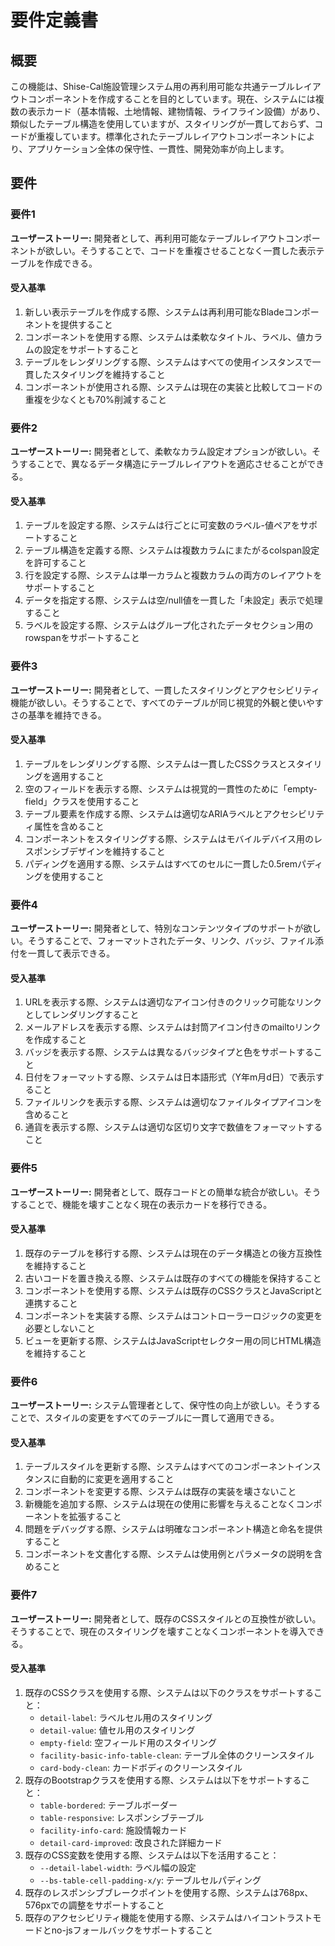 # 要件定義書

## 概要

この機能は、Shise-Cal施設管理システム用の再利用可能な共通テーブルレイアウトコンポーネントを作成することを目的としています。現在、システムには複数の表示カード（基本情報、土地情報、建物情報、ライフライン設備）があり、類似したテーブル構造を使用していますが、スタイリングが一貫しておらず、コードが重複しています。標準化されたテーブルレイアウトコンポーネントにより、アプリケーション全体の保守性、一貫性、開発効率が向上します。

## 要件

### 要件1

**ユーザーストーリー:** 開発者として、再利用可能なテーブルレイアウトコンポーネントが欲しい。そうすることで、コードを重複させることなく一貫した表示テーブルを作成できる。

#### 受入基準

1. 新しい表示テーブルを作成する際、システムは再利用可能なBladeコンポーネントを提供すること
2. コンポーネントを使用する際、システムは柔軟なタイトル、ラベル、値カラムの設定をサポートすること
3. テーブルをレンダリングする際、システムはすべての使用インスタンスで一貫したスタイリングを維持すること
4. コンポーネントが使用される際、システムは現在の実装と比較してコードの重複を少なくとも70%削減すること

### 要件2

**ユーザーストーリー:** 開発者として、柔軟なカラム設定オプションが欲しい。そうすることで、異なるデータ構造にテーブルレイアウトを適応させることができる。

#### 受入基準

1. テーブルを設定する際、システムは行ごとに可変数のラベル-値ペアをサポートすること
2. テーブル構造を定義する際、システムは複数カラムにまたがるcolspan設定を許可すること
3. 行を設定する際、システムは単一カラムと複数カラムの両方のレイアウトをサポートすること
4. データを指定する際、システムは空/null値を一貫した「未設定」表示で処理すること
5. ラベルを設定する際、システムはグループ化されたデータセクション用のrowspanをサポートすること

### 要件3

**ユーザーストーリー:** 開発者として、一貫したスタイリングとアクセシビリティ機能が欲しい。そうすることで、すべてのテーブルが同じ視覚的外観と使いやすさの基準を維持できる。

#### 受入基準

1. テーブルをレンダリングする際、システムは一貫したCSSクラスとスタイリングを適用すること
2. 空のフィールドを表示する際、システムは視覚的一貫性のために「empty-field」クラスを使用すること
3. テーブル要素を作成する際、システムは適切なARIAラベルとアクセシビリティ属性を含めること
4. コンポーネントをスタイリングする際、システムはモバイルデバイス用のレスポンシブデザインを維持すること
5. パディングを適用する際、システムはすべてのセルに一貫した0.5remパディングを使用すること

### 要件4

**ユーザーストーリー:** 開発者として、特別なコンテンツタイプのサポートが欲しい。そうすることで、フォーマットされたデータ、リンク、バッジ、ファイル添付を一貫して表示できる。

#### 受入基準

1. URLを表示する際、システムは適切なアイコン付きのクリック可能なリンクとしてレンダリングすること
2. メールアドレスを表示する際、システムは封筒アイコン付きのmailtoリンクを作成すること
3. バッジを表示する際、システムは異なるバッジタイプと色をサポートすること
4. 日付をフォーマットする際、システムは日本語形式（Y年m月d日）で表示すること
5. ファイルリンクを表示する際、システムは適切なファイルタイプアイコンを含めること
6. 通貨を表示する際、システムは適切な区切り文字で数値をフォーマットすること

### 要件5

**ユーザーストーリー:** 開発者として、既存コードとの簡単な統合が欲しい。そうすることで、機能を壊すことなく現在の表示カードを移行できる。

#### 受入基準

1. 既存のテーブルを移行する際、システムは現在のデータ構造との後方互換性を維持すること
2. 古いコードを置き換える際、システムは既存のすべての機能を保持すること
3. コンポーネントを使用する際、システムは既存のCSSクラスとJavaScriptと連携すること
4. コンポーネントを実装する際、システムはコントローラーロジックの変更を必要としないこと
5. ビューを更新する際、システムはJavaScriptセレクター用の同じHTML構造を維持すること

### 要件6

**ユーザーストーリー:** システム管理者として、保守性の向上が欲しい。そうすることで、スタイルの変更をすべてのテーブルに一貫して適用できる。

#### 受入基準

1. テーブルスタイルを更新する際、システムはすべてのコンポーネントインスタンスに自動的に変更を適用すること
2. コンポーネントを変更する際、システムは既存の実装を壊さないこと
3. 新機能を追加する際、システムは現在の使用に影響を与えることなくコンポーネントを拡張すること
4. 問題をデバッグする際、システムは明確なコンポーネント構造と命名を提供すること
5. コンポーネントを文書化する際、システムは使用例とパラメータの説明を含めること

### 要件7

**ユーザーストーリー:** 開発者として、既存のCSSスタイルとの互換性が欲しい。そうすることで、現在のスタイリングを壊すことなくコンポーネントを導入できる。

#### 受入基準

1. 既存のCSSクラスを使用する際、システムは以下のクラスをサポートすること：
   - `detail-label`: ラベルセル用のスタイリング
   - `detail-value`: 値セル用のスタイリング  
   - `empty-field`: 空フィールド用のスタイリング
   - `facility-basic-info-table-clean`: テーブル全体のクリーンスタイル
   - `card-body-clean`: カードボディのクリーンスタイル
2. 既存のBootstrapクラスを使用する際、システムは以下をサポートすること：
   - `table-bordered`: テーブルボーダー
   - `table-responsive`: レスポンシブテーブル
   - `facility-info-card`: 施設情報カード
   - `detail-card-improved`: 改良された詳細カード
3. 既存のCSS変数を使用する際、システムは以下を活用すること：
   - `--detail-label-width`: ラベル幅の設定
   - `--bs-table-cell-padding-x/y`: テーブルセルパディング
4. 既存のレスポンシブブレークポイントを使用する際、システムは768px、576pxでの調整をサポートすること
5. 既存のアクセシビリティ機能を使用する際、システムはハイコントラストモードとno-jsフォールバックをサポートすること